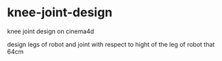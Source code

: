 # knee-joint-design
knee joint design on cinema4d



design legs of robot and joint with respect to hight of the leg of robot that 64cm
